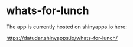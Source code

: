# whats-for-lunch

The app is currently hosted on shinyapps.io here:

https://datudar.shinyapps.io/whats-for-lunch/
